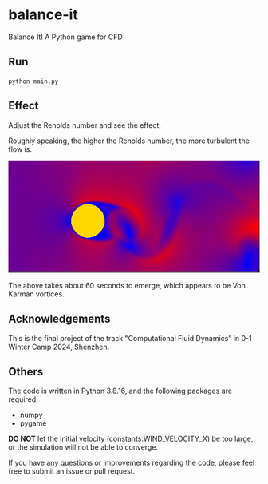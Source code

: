 # balance-it

 Balance It! A Python game for CFD

## Run

```
python main.py
```

## Effect

Adjust the Renolds number and see the effect.

Roughly speaking, the higher the Renolds number, the more turbulent the flow is.

![image](shot.png)

The above takes about 60 seconds to emerge, which appears to be Von Karman vortices.

## Acknowledgements

This is the final project of the track "Computational Fluid Dynamics" in 0-1 Winter Camp 2024, Shenzhen.

## Others

The code is written in Python 3.8.16, and the following packages are required:

- numpy
- pygame

**DO NOT** let the initial velocity (constants.WIND_VELOCITY_X) be too large, or the simulation will not be able to converge.

If you have any questions or improvements regarding the code, please feel free to submit an issue or pull request.